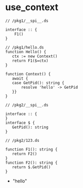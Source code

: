 # use_context

```dexscript
// /pkg1/__spi__.ds

interface :: {
    F1()
}
```

```dexscript
// /pkg1/hello.ds
function Hello() {
   ctx := new Context()
   return F1($=ctx)
}

function Context() {
   await {
   case GetPid(): string {
       resolve 'hello' -> GetPid
   }}
}
```

```dexscript
// /pkg2/__spi__.ds

interface :: {
}
interface $ {
   GetPid(): string
}
```

```dexscript
// /pkg2/123.ds

function F1(): string {
   return F2()
}
function F2(): string {
   return $.GetPid()
}
```

* "hello"



